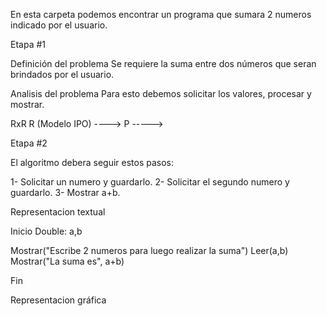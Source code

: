 En esta carpeta podemos encontrar un programa que sumara 2 numeros indicado por el usuario.

Etapa #1

Definición del problema
Se requiere la suma entre dos números que seran brindados por el usuario.

Analisis del problema
Para esto debemos solicitar los valores, procesar y mostrar.

RxR       R       (Modelo IPO)
----> P ----->

Etapa #2

El algoritmo debera seguir estos pasos:

1- Solicitar un numero y guardarlo.
2- Solicitar el segundo numero y guardarlo.
3- Mostrar a+b.

Representacion textual

Inicio
  Double: a,b
  
  Mostrar("Escribe 2 numeros para luego realizar la suma")
  Leer(a,b)
  Mostrar("La suma es", a+b)
  
Fin

Representacion gráfica





